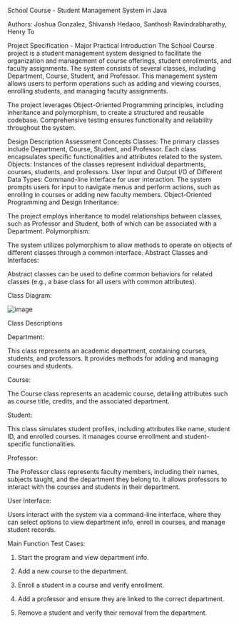 School Course - Student Management System in Java

Authors: Joshua Gonzalez, Shivansh Hedaoo, Santhosh Ravindrabharathy, Henry To

Project Specification - Major Practical Introduction
The School Course project is a student management system designed to facilitate the organization and management of course offerings, student enrollments, and faculty assignments. The system consists of several classes, including Department, Course, Student, and Professor. This management system allows users to perform operations such as adding and viewing courses, enrolling students, and managing faculty assignments.

The project leverages Object-Oriented Programming principles, including inheritance and polymorphism, to create a structured and reusable codebase. Comprehensive testing ensures functionality and reliability throughout the system.

Design Description
Assessment Concepts
Classes: The primary classes include Department, Course, Student, and Professor. Each class encapsulates specific functionalities and attributes related to the system.
Objects: Instances of the classes represent individual departments, courses, students, and professors.
User Input and Output
I/O of Different Data Types:
Command-line interface for user interaction.
The system prompts users for input to navigate menus and perform actions, such as enrolling in courses or adding new faculty members.
Object-Oriented Programming and Design
Inheritance:

The project employs inheritance to model relationships between classes, such as Professor and Student, both of which can be associated with a Department.
Polymorphism:

The system utilizes polymorphism to allow methods to operate on objects of different classes through a common interface.
Abstract Classes and Interfaces:

Abstract classes can be used to define common behaviors for related classes (e.g., a base class for all users with common attributes).

Class Diagram:

![image](https://github.com/user-attachments/assets/b470f04b-2183-4333-ab6a-95ab9a218331)


Class Descriptions


Department:

This class represents an academic department, containing courses, students, and professors. It provides methods for adding and managing courses and students.

Course:

The Course class represents an academic course, detailing attributes such as course title, credits, and the associated department.

Student:

This class simulates student profiles, including attributes like name, student ID, and enrolled courses. It manages course enrollment and student-specific functionalities.

Professor:

The Professor class represents faculty members, including their names, subjects taught, and the department they belong to. It allows professors to interact with the courses and students in their department.

User Interface:

Users interact with the system via a command-line interface, where they can select options to view department info, enroll in courses, and manage student records.


Main Function Test Cases:

1. Start the program and view department info.

2. Add a new course to the department.

3. Enroll a student in a course and verify enrollment.

4. Add a professor and ensure they are linked to the correct department.

5. Remove a student and verify their removal from the department.
